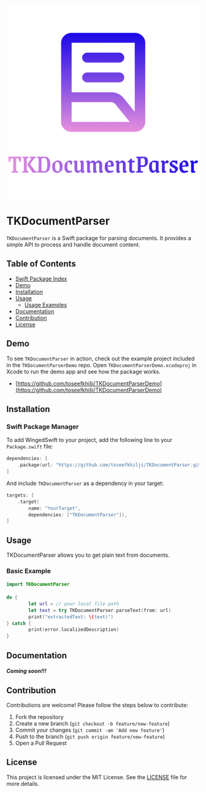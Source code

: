 ![Logo](Images/doc-logo.png)

# TKDocumentParser
`TKDocumentParser` is a Swift package for parsing documents. It provides a simple API to process and handle document content.

## Table of Contents

- [Swift Package Index](https://swiftpackageindex.com/toseefkhilji/TKDocumentParser)
- [Demo](#demo)
- [Installation](#installation)
- [Usage](#usage)
  - [Usage Examples](#usage-examples)
- [Documentation](#documentation)
- [Contribution](#contribution)
- [License](#license)

## Demo
To see `TKDocumentParser` in action, check out the example project included in the `TKDocumentParserDemo` repo. Open `TKDocumentParserDemo.xcodeproj` in Xcode to run the demo app and see how the package works.

- [https://github.com/toseefkhilji/TKDocumentParserDemo](https://github.com/toseefkhilji/TKDocumentParserDemo)

## Installation

### Swift Package Manager

To add WingedSwift to your project, add the following line to your `Package.swift` file:

```swift
dependencies: [
    .package(url: "https://github.com/toseefkhilji/TKDocumentParser.git", from: "1.0.0")
]
```


And include `TKDocumentParser` as a dependency in your target:

```swift
targets: [
    .target(
        name: "YourTarget",
        dependencies: ["TKDocumentParser"]),
]
```

## Usage

TKDocumentParser allows you to get plain text from documents.

### Basic Example

```swift
import TKDocumentParser

do {
        let url = // your local file path
        let text = try TKDocumentParser.parseText(from: url)
        print("extractedText: \(text)")
} catch {
        print(error.localizedDescription)    
}
```

## Documentation

##### Coming soon!!!


## Contribution

Contributions are welcome! Please follow the steps below to contribute:

1. Fork the repository
2. Create a new branch (`git checkout -b feature/new-feature`)
3. Commit your changes (`git commit -am 'Add new feature'`)
4. Push to the branch (`git push origin feature/new-feature`)
5. Open a Pull Request

## License

This project is licensed under the MIT License. See the [LICENSE](LICENSE) file for more details.